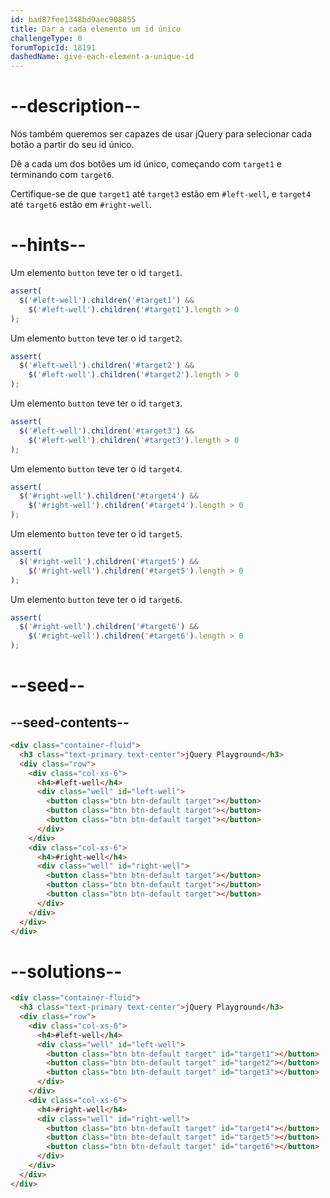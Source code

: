 ```yaml
---
id: bad87fee1348bd9aec908855
title: Dar a cada elemento um id único
challengeType: 0
forumTopicId: 18191
dashedName: give-each-element-a-unique-id
---
```


# --description--

Nós também queremos ser capazes de usar jQuery para selecionar cada botão a partir do seu id único.

Dê a cada um dos botões um id único, começando com `target1` e terminando com `target6`.

Certifique-se de que `target1` até `target3` estão em `#left-well`, e `target4` até `target6` estão em `#right-well`.

# --hints--

Um elemento `button` teve ter o id `target1`.

```js
assert(
  $('#left-well').children('#target1') &&
    $('#left-well').children('#target1').length > 0
);
```

Um elemento `button` teve ter o id `target2`.

```js
assert(
  $('#left-well').children('#target2') &&
    $('#left-well').children('#target2').length > 0
);
```

Um elemento `button` teve ter o id `target3`.

```js
assert(
  $('#left-well').children('#target3') &&
    $('#left-well').children('#target3').length > 0
);
```

Um elemento `button` teve ter o id `target4`.

```js
assert(
  $('#right-well').children('#target4') &&
    $('#right-well').children('#target4').length > 0
);
```

Um elemento `button` teve ter o id `target5`.

```js
assert(
  $('#right-well').children('#target5') &&
    $('#right-well').children('#target5').length > 0
);
```

Um elemento `button` teve ter o id `target6`.

```js
assert(
  $('#right-well').children('#target6') &&
    $('#right-well').children('#target6').length > 0
);
```

# --seed--

## --seed-contents--

```html
<div class="container-fluid">
  <h3 class="text-primary text-center">jQuery Playground</h3>
  <div class="row">
    <div class="col-xs-6">
      <h4>#left-well</h4>
      <div class="well" id="left-well">
        <button class="btn btn-default target"></button>
        <button class="btn btn-default target"></button>
        <button class="btn btn-default target"></button>
      </div>
    </div>
    <div class="col-xs-6">
      <h4>#right-well</h4>
      <div class="well" id="right-well">
        <button class="btn btn-default target"></button>
        <button class="btn btn-default target"></button>
        <button class="btn btn-default target"></button>
      </div>
    </div>
  </div>
</div>
```

# --solutions--

```html
<div class="container-fluid">
  <h3 class="text-primary text-center">jQuery Playground</h3>
  <div class="row">
    <div class="col-xs-6">
      <h4>#left-well</h4>
      <div class="well" id="left-well">
        <button class="btn btn-default target" id="target1"></button>
        <button class="btn btn-default target" id="target2"></button>
        <button class="btn btn-default target" id="target3"></button>
      </div>
    </div>
    <div class="col-xs-6">
      <h4>#right-well</h4>
      <div class="well" id="right-well">
        <button class="btn btn-default target" id="target4"></button>
        <button class="btn btn-default target" id="target5"></button>
        <button class="btn btn-default target" id="target6"></button>
      </div>
    </div>
  </div>
</div>
```
